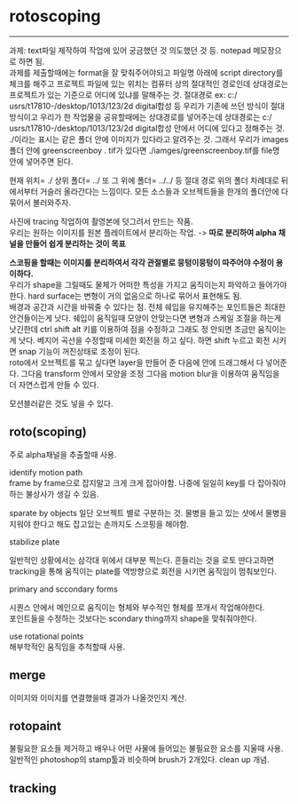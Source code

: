 # rotoscoping  
***  

과제: text파일 제작하여 작업에 있어 궁금했던 것 의도했던 것 등. notepad 메모장으로 하면 됨.  
과제를 제출할때에는 format을 잘 맞춰주어야되고 파일명 아래에 script directory를 체크를 해주고 프로젝트 파일에 있는 위치는 컴퓨터 상의 절대적인 경로인데
상대경로는 프로젝트가 있는 기준으로 어디에 있냐를 말해주는 것.
절대경로 ex: c:/ usrs/t17810-/desktop/1013/123/2d digital합성 등 우리가 기존에 쓰던 방식이 절대방식이고
우리가 한 작업물을 공유할때에는 상대경로를 넣어주는데 상대경로는 c:/ usrs/t17810-/desktop/1013/123/2d digital합성 안에서 어디에 있다고 정해주는 것.
./이라는 표시는 같은 폴더 안에 이미지가 있다라고 알려주는 것. 
그래서 우리가 images 폴더 안에 greenscreenboy . tif가 있다면 ./iamges/greenscreenboy.tif를 file명 안에 넣어주면 된다.  

현재 위치= ./
상위 폴더= ../
또 그 위에 폴더= ../../
등 절대 경로 위의 폴더 차례대로 뒤에서부터 거슬러 올라간다는 느낌이다.
모든 소스들과 오브젝트들을 한개의 폴더안에 다 묶어서 볼러와주자.



사진에 tracing 작업하여 촬영본에 덧그려서 만드는 작품.  
우리는 원하는 이미지를 원본 플레이트에서 분리하는 작업. -> **따로 분리하여 alpha 채널을 만들어 쉽게 분리하는 것이 목표**  

**스코핑을 할때는 이미지를 분리하여서 각각 관절별로 뭉텅이뭉텅이 따주어야 수정이 용이하다.**  
우리가 shape을 그릴때도 물체가 어떠한 특성을 가지고 움직이는지 파악하고 들어가야한다. hard surface는 변형이 거의 없음으로 하나로 묶어서 표현해도 됨.  
배경과 공간과 시간을 바꿔줄 수 있다는 점.
전체 쉐입을 유지해주는 포인트들은 최대한 안건들이는게 낫다.
쉐입이 움직일때 모양이 안맞는다면 변형과 스케일 조절을 하는게 낫긴한데 ctrl shift alt 키를 이용하여 점을 수정하고 그래도 정 안되면 조금만 움직이는게 낫다.
베지어 곡선을 수정할때 미세한 회전을 하고 싶다. 하면 shift 누르고 회전 시키면 snap 기능이 꺼진상태로 조정이 된다.  
roto에서 오브젝트를 묶고 싶다면 layer을 만들어 준 다음에 안에 드래그해서 다 넣어준다. 그다음 transform 안에서 모양을 조정
그다음 motion blur을 이용하여 움직임을 더 자연스럽게 만들 수 있다.

모션블러같은 것도 넣을 수 있다.

## roto(scoping)  

주로 alpha채널을 추출할때 사용.  

identify motion path  
frame by frame으로 잡지말고 크게 크게 잡아야함. 나중에 일일히 key를 다 잡아줘야하는 불상사가 생길 수 있음.

sparate by objects 
일단 오브젝트 별로 구분하는 것. 물병을 들고 있는 샷에서 물병을 지워야 한다고 해도 잡고있는 손까지도 스코핑을 해야함.  


stabilize plate  

일반적인 상황에서는 삼각대 위에서 대부분 찍는다. 흔들리는 것을 로토 딴다고하면 tracking을 통해 움직이는 plate를 역방향으로 회전을 시키면
움직임이 멈춰보인다. 

primary and sccondary forms  

시퀀스 안에서 메인으로 움직이는 형체와 부수적인 형체를 쪼개서 작업해야한다.  
포인트들을 수정하는 것보다는 scondary thing까지 shape을 맞춰줘야한다.

use rotational points  
해부학적인 움직임을 추척할때 사용.  



## merge  

이미지와 이미지를 연결했을때 결과가 나올것인지 계산.


## rotopaint  

불필요한 요소들 제거하고 배우나 어떤 사물에 들어있는 불필요한 요소를 지울때 사용. 
일반적인 photoshop의 stamp툴과 비슷하며 brush가 2개있다. clean up 개념.


##  tracking


